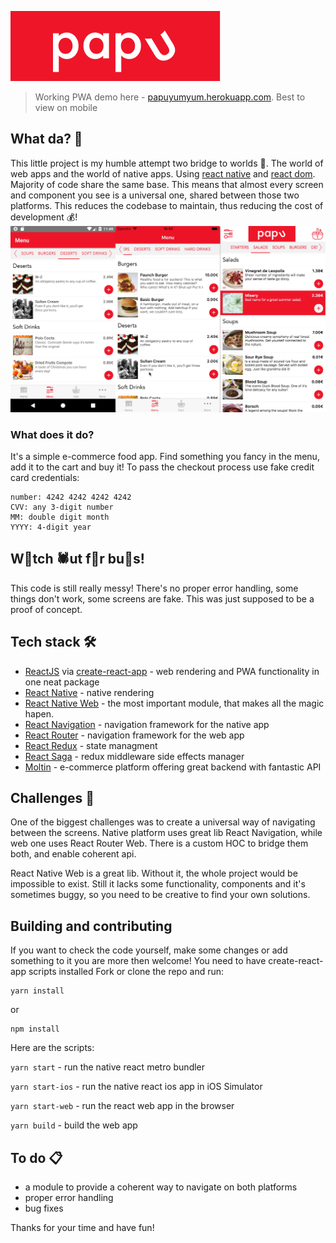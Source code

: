 ![papu - food is good](./src/assets/top_logo.svg)

> Working PWA demo here - [papuyumyum.herokuapp.com](https://papuyumyum.herokuapp.com). Best to view on mobile

## What da? 🧐

This little project is my humble attempt two bridge to worlds 🚠. The world of web apps and the world of native apps. Using [react native](https://facebook.github.io/react-native/) and [react dom](https://reactjs.org/). Majority of code share the same base. This means that almost every screen and component you see is a universal one, shared between those two platforms. This reduces the codebase to maintain, thus reducing the cost of development 💰!
![papu - working on all platforms](./assets/papu_all_platforms.png)

### What does it do?

It's a simple e-commerce food app. Find something you fancy in the menu, add it to the cart and buy it! To pass the checkout process use fake credit card credentials:

```
number: 4242 4242 4242 4242
CVV: any 3-digit number
MM: double digit month
YYYY: 4-digit year
```

## W🐞tch 🕷ut f🐜r bu🐛s!

This code is still really messy! There's no proper error handling, some things don't work, some screens are fake. This was just supposed to be a proof of concept.

## Tech stack 🛠

- [ReactJS](https://reactjs.org) via [create-react-app](https://github.com/facebook/create-react-app) - web rendering and PWA functionality in one neat package
- [React Native](https://facebook.github.io/react-native/) - native rendering
- [React Native Web](https://github.com/necolas/react-native-web) - the most important module, that makes all the magic hapen.
- [React Navigation](https://reactnavigation.org/) - navigation framework for the native app
- [React Router](https://reacttraining.com/react-router/web) - navigation framework for the web app
- [React Redux](https://redux.js.org/) - state managment
- [React Saga](https://redux-saga.js.org/) - redux middleware side effects manager
- [Moltin](https://moltin.com) - e-commerce platform offering great backend with fantastic API

## Challenges 💪

One of the biggest challenges was to create a universal way of navigating between the screens. Native platform uses great lib React Navigation, while web one uses React Router Web. There is a custom HOC to bridge them both, and enable coherent api.

React Native Web is a great lib. Without it, the whole project would be impossible to exist. Still it lacks some functionality, components and it's sometimes buggy, so you need to be creative to find your own solutions.

## Building and contributing

If you want to check the code yourself, make some changes or add something to it you are more then welcome!
You need to have create-react-app scripts installed
Fork or clone the repo and run:

```
yarn install
```

or

```
npm install
```

Here are the scripts:

`yarn start` - run the native react metro bundler

`yarn start-ios` - run the native react ios app in iOS Simulator

`yarn start-web` - run the react web app in the browser

`yarn build` - build the web app

## To do 📋

- a module to provide a coherent way to navigate on both platforms
- proper error handling
- bug fixes

Thanks for your time and have fun!
